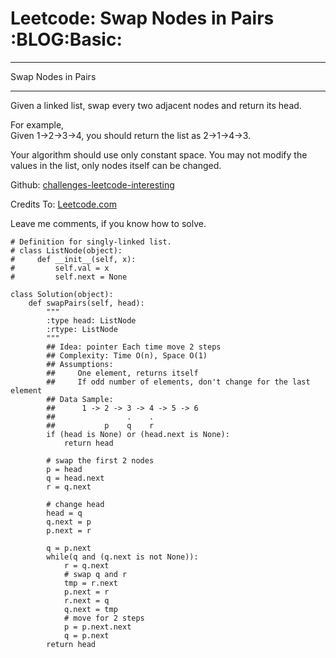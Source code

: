 # Leetcode: Swap Nodes in Pairs     :BLOG:Basic:


---

Swap Nodes in Pairs  

---

Given a linked list, swap every two adjacent nodes and return its head.  

For example,  
Given 1->2->3->4, you should return the list as 2->1->4->3.  

Your algorithm should use only constant space. You may not modify the values in the list, only nodes itself can be changed.  

Github: [challenges-leetcode-interesting](https://github.com/DennyZhang/challenges-leetcode-interesting/tree/master/majority-element-ii)  

Credits To: [Leetcode.com](https://leetcode.com/problems/majority-element-ii/description/)  

Leave me comments, if you know how to solve.  

    # Definition for singly-linked list.
    # class ListNode(object):
    #     def __init__(self, x):
    #         self.val = x
    #         self.next = None
    
    class Solution(object):
        def swapPairs(self, head):
            """
            :type head: ListNode
            :rtype: ListNode
            """
            ## Idea: pointer Each time move 2 steps
            ## Complexity: Time O(n), Space O(1)
            ## Assumptions:
            ##     One element, returns itself
            ##     If odd number of elements, don't change for the last element
            ## Data Sample:
            ##      1 -> 2 -> 3 -> 4 -> 5 -> 6
            ##                .    .
            ##           p    q    r
            if (head is None) or (head.next is None):
                return head
    
            # swap the first 2 nodes
            p = head
            q = head.next
            r = q.next
    
            # change head
            head = q
            q.next = p
            p.next = r
    
            q = p.next
            while(q and (q.next is not None)):
                r = q.next
                # swap q and r
                tmp = r.next
                p.next = r
                r.next = q
                q.next = tmp
                # move for 2 steps
                p = p.next.next
                q = p.next
            return head